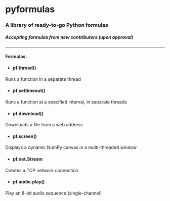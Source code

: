 # pyformulas
### A library of ready-to-go Python formulas
##### Accepting formulas from new contributors (upon approval)
------
#### Formulas:

* #### pf.thread()
Runs a function in a separate thread

* #### pf.settimeout()
Runs a function at a specified interval, in separate threads

* #### pf.download()
Downloads a file from a web address

* #### pf.screen()
Displays a dynamic NumPy canvas in a multi-threaded window

* #### pf.net.Stream
Creates a TCP network connection

* #### pf.audio.play()
Play an 8-bit audio sequence (single-channel)
